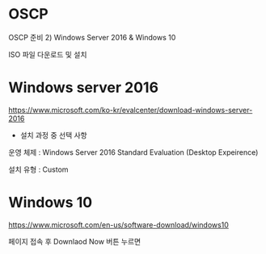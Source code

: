 # OSCP
OSCP 준비
2) Windows Server 2016 & Windows 10

ISO 파일 다운로드 및 설치

 

 

# Windows server 2016

https://www.microsoft.com/ko-kr/evalcenter/download-windows-server-2016

 

- 설치 과정 중 선택 사항

운영 체제 : Windows Server 2016 Standard Evaluation (Desktop Expeirence)

설치 유형 : Custom

 

 

 

# Windows 10

https://www.microsoft.com/en-us/software-download/windows10

 

페이지 접속 후 Downlaod Now 버튼 누르면

 
